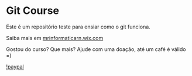 # Git Course

Este é um repositório teste para ensiar como o git funciona.

Saiba mais em [mrinformaticarn.wix.com](https://mrinformatica.wix.com)

Gostou do curso? Que mais? Ajude com uma doação, até um café é válido =)

[!paypal](https://www.paypal.com/donate?hosted_button_id=QUFHFGLWGZG62)
